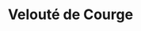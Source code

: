 ---
layout: recette-v2
categories: [recettes]
hidden: true
lang: fr
sitemap: true
title: Velouté de Courge
type: sel
utensils:
  - econome
  - couteau
  - casserole
  - passoire
  - poele
  - mixeur-droit
recettes:
  Classique:
    ingredients: 
      - nom: courge
      - nom: oignon
      - nom: ail
      - nom: crème fraîche
      - nom: muscade
      - nom: paprika doux
    etapes:
      - label: Préparation 1/2
        details:
          - Peler la courge
          - Couper la courge en gros dés
          - Faire cuire la courge dans de l'eau bouillante
          - Égoutter quand la courge est cuite
      - label: Préparation 2/2
        details:   
          - Faire revenir l’oignon
          - Ajouter l’ail et les épices
          - Cuire à feu doux pendant quelques minutes
          - Réserver
      - label: Assemblage
        details:
          - Tout verser dans un saladier
          - Mixer 
          - Ajouter la crème fraîche
          - Saler et poivrer
---